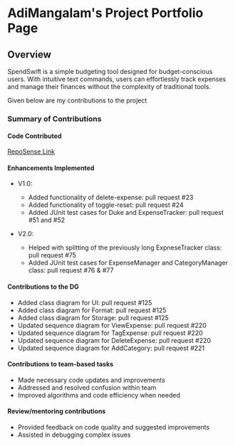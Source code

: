 # AdiMangalam's Project Portfolio Page

## Overview
SpendSwift is a simple budgeting tool designed for budget-conscious users. With intuitive text commands, users can effortlessly track expenses and manage their finances without the complexity of traditional tools.


Given below are my contributions to the project
### Summary of Contributions
#### Code Contributed
[RepoSense Link](https://nus-cs2113-ay2425s1.github.io/tp-dashboard/?search=AdiMangalam&sort=groupTitle&sortWithin=title&timeframe=commit&mergegroup=&groupSelect=groupByRepos&breakdown=true&checkedFileTypes=docs~functional-code~test-code~other&since=2024-09-20&tabOpen=false)

#### Enhancements Implemented
- V1.0:
    - Added functionality of delete-expense: pull request #23
    - Added functionality of toggle-reset: pull request #24
    - Added JUnit test cases for Duke and ExpenseTracker: pull request #51 and #52

- V2.0:
    - Helped with splitting of the previously long ExpneseTracker class: pull request #75
    - Added JUnit test cases for ExpenseManager and CategoryManager class: pull request #76 & #77

#### Contributions to the DG
- Added class diagram for UI: pull request #125
- Added class diagram for Format: pull request #125
- Added class diagram for Storage: pull request #125
- Updated sequence diagram for ViewExpense: pull request #220
- Updated sequence diagram for TagExpense: pull request #220
- Updated sequence diagram for DeleteExpense: pull request #220
- Updated sequence diagram for AddCategory: pull request #221

#### Contributions to team-based tasks
- Made necessary code updates and improvements
- Addressed and resolved confusion within team
- Improved algorithms and code efficiency when needed

#### Review/mentoring contributions
- Provided feedback on code quality and suggested improvements 
- Assisted in debugging complex issues
